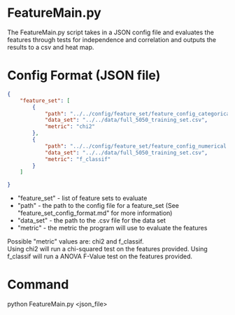 # FeatureMain.py

The FeatureMain.py script takes in a JSON config file and evaluates the features through tests for independence and correlation and outputs the results to a csv and heat map.

# Config Format (JSON file)
```json
{
	"feature_set": [
		{
			"path": "../../config/feature_set/feature_config_categorical.json",
			"data_set": "../../data/full_5050_training_set.csv",
			"metric": "chi2"
		},
		{
			"path": "../../config/feature_set/feature_config_numerical.json",
			"data_set": "../../data/full_5050_training_set.csv",
			"metric": "f_classif"
		}
	]

}
```
* "feature_set" - list of feature sets to evaluate
* "path" - the path to the config file for a feature_set (See "feature_set_config_format.md" for more information)
* "data_set" - the path to the .csv file for the data set
* "metric"	- the metric the program will use to evaluate the features

Possible "metric" values are: chi2 and f_classif.  
Using chi2 will run a chi-squared test on the features provided.
Using f_classif will run a ANOVA F-Value test on the features provided.

# Command

python FeatureMain.py <json_file>
